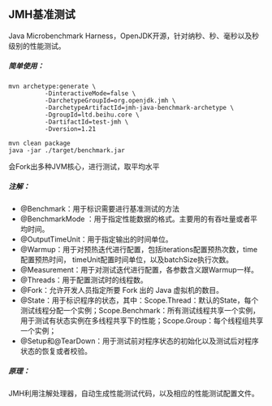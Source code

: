## JMH基准测试

Java Microbenchmark Harness，OpenJDK开源，针对纳秒、秒、毫秒以及秒级别的性能测试。

##### 简单使用：

```shell
mvn archetype:generate \
          -DinteractiveMode=false \
          -DarchetypeGroupId=org.openjdk.jmh \
          -DarchetypeArtifactId=jmh-java-benchmark-archetype \
          -DgroupId=ltd.beihu.core \
          -DartifactId=test-jmh \
          -Dversion=1.21
          
mvn clean package 
java -jar ./target/benchmark.jar
```



会Fork出多种JVM核心，进行测试，取平均水平



##### 注解：

- @Benchmark：用于标识需要进行基准测试的方法
- @BenchmarkMode ：用于指定性能数据的格式。主要用的有吞吐量或者平均时间。
- @OutputTimeUnit：用于指定输出的时间单位。
- @Warmup：用于对预热迭代进行配置，包括iterations配置预热次数，time配置预热时间， timeUnit配置时间单位，以及batchSize执行次数。
- @Measurement：用于对测试迭代进行配置，各参数含义跟Warmup一样。
- @Threads：用于配置测试时的线程数。
- @Fork：允许开发人员指定所要 Fork 出的 Java 虚拟机的数目。
- @State：用于标识程序的状态，其中：Scope.Thread：默认的State，每个测试线程分配一个实例；Scope.Benchmark：所有测试线程共享一个实例，用于测试有状态实例在多线程共享下的性能；Scope.Group：每个线程组共享一个实例；
- @Setup和@TearDown：用于测试前对程序状态的初始化以及测试后对程序状态的恢复或者校验。



##### 原理：

JMH利用注解处理器，自动生成性能测试代码，以及相应的性能测试配置文件。